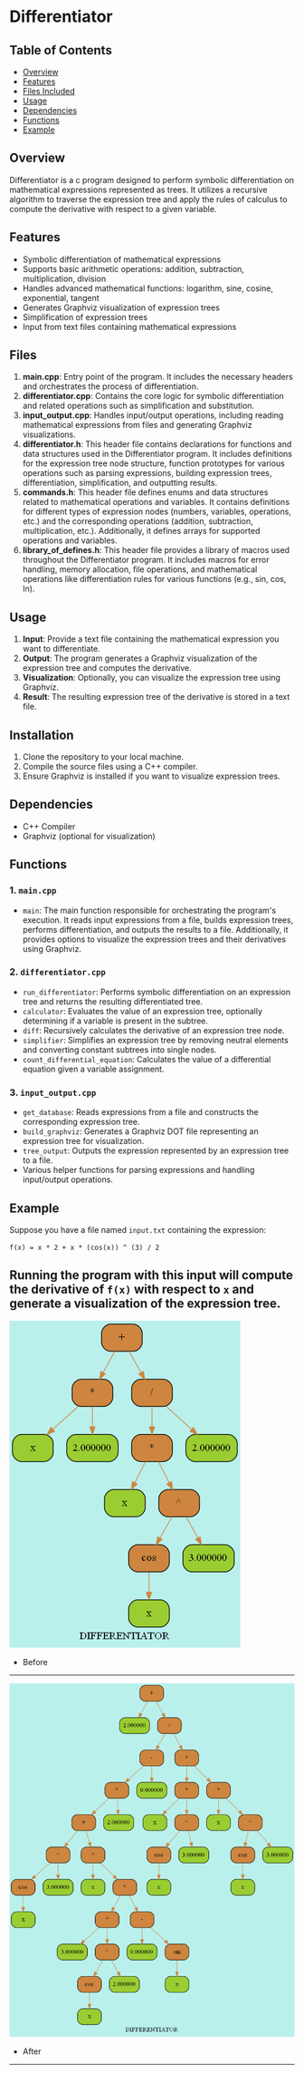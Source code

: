 # Differentiator

## Table of Contents
- [Overview](#overview)
- [Features](#features)
- [Files Included](#files-included)
- [Usage](#usage)
- [Dependencies](#dependencies)
- [Functions](#functions)
- [Example](#example)
  

## Overview
Differentiator is a c program designed to perform symbolic differentiation on mathematical expressions represented as trees. It utilizes a recursive algorithm to traverse the expression tree and apply the rules of calculus to compute the derivative with respect to a given variable.

## Features
- Symbolic differentiation of mathematical expressions
- Supports basic arithmetic operations: addition, subtraction, multiplication, division
- Handles advanced mathematical functions: logarithm, sine, cosine, exponential, tangent
- Generates Graphviz visualization of expression trees
- Simplification of expression trees
- Input from text files containing mathematical expressions

## Files
1. **main.cpp**: Entry point of the program. It includes the necessary headers and orchestrates the process of differentiation.
2. **differentiator.cpp**: Contains the core logic for symbolic differentiation and related operations such as simplification and substitution.
3. **input_output.cpp**: Handles input/output operations, including reading mathematical expressions from files and generating Graphviz visualizations.
4. **differentiator.h**: This header file contains declarations for functions and data structures used in the Differentiator program. It includes definitions for the expression tree node structure, function prototypes for various operations such as parsing expressions, building expression trees, differentiation, simplification, and outputting results.
5. **commands.h**: This header file defines enums and data structures related to mathematical operations and variables. It contains definitions for different types of expression nodes (numbers, variables, operations, etc.) and the corresponding operations (addition, subtraction, multiplication, etc.). Additionally, it defines arrays for supported operations and variables.
6. **library_of_defines.h**: This header file provides a library of macros used throughout the Differentiator program. It includes macros for error handling, memory allocation, file operations, and mathematical operations like differentiation rules for various functions (e.g., sin, cos, ln).

## Usage
1. **Input**: Provide a text file containing the mathematical expression you want to differentiate.
2. **Output**: The program generates a Graphviz visualization of the expression tree and computes the derivative.
3. **Visualization**: Optionally, you can visualize the expression tree using Graphviz.
4. **Result**: The resulting expression tree of the derivative is stored in a text file.


## Installation
1. Clone the repository to your local machine.
2. Compile the source files using a C++ compiler.
3. Ensure Graphviz is installed if you want to visualize expression trees.

## Dependencies
- C++ Compiler
- Graphviz (optional for visualization)

## Functions

### 1. `main.cpp`
- `main`: The main function responsible for orchestrating the program's execution. It reads input expressions from a file, builds expression trees, performs differentiation, and outputs the results to a file. Additionally, it provides options to visualize the expression trees and their derivatives using Graphviz.

### 2. `differentiator.cpp`
- `run_differentiator`: Performs symbolic differentiation on an expression tree and returns the resulting differentiated tree.
- `calculator`: Evaluates the value of an expression tree, optionally determining if a variable is present in the subtree.
- `diff`: Recursively calculates the derivative of an expression tree node.
- `simplifier`: Simplifies an expression tree by removing neutral elements and converting constant subtrees into single nodes.
- `count_differential_equation`: Calculates the value of a differential equation given a variable assignment.

### 3. `input_output.cpp`
- `get_database`: Reads expressions from a file and constructs the corresponding expression tree.
- `build_graphviz`: Generates a Graphviz DOT file representing an expression tree for visualization.
- `tree_output`: Outputs the expression represented by an expression tree to a file.
- Various helper functions for parsing expressions and handling input/output operations.

## Example
Suppose you have a file named `input.txt` containing the expression:
```
f(x) = x * 2 + x * (cos(x)) ^ (3) / 2

```
Running the program with this input will compute the derivative of `f(x)` with respect to `x` and generate a visualization of the expression tree.
---
![Example Image before diff.](graphviz/tree_graph.png)
- Before
---
![Example Image after diff.](graphviz/tree_graph_diff.png)
- After
---

